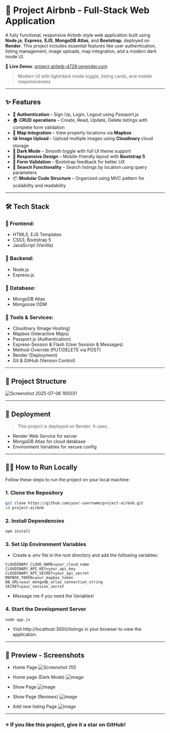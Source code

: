 # 🏡 Project Airbnb - Full-Stack Web Application

A fully functional, responsive Airbnb-style web application built using **Node.js**, **Express**, **EJS**, **MongoDB Atlas**, and **Bootstrap**, deployed on **Render**. This project includes essential features like user authentication, listing management, image uploads, map integration, and a modern dark mode UI.

🔗 **Live Demo**: [project-airbnb-d729.onrender.com](https://project-airbnb-d729.onrender.com)

> Modern UI with light/dark mode toggle, listing cards, and mobile responsiveness

---

## ✨ Features

- 🔐 **Authentication** – Sign Up, Login, Logout using Passport.js
- 🏠 **CRUD operations** – Create, Read, Update, Delete listings with complete form validation
- 📍 **Map Integration** – View property locations via **Mapbox**
- 🖼️ **Image Upload** – Upload multiple images using **Cloudinary** cloud storage
- 🌙 **Dark Mode** – Smooth toggle with full UI theme support
- 📱 **Responsive Design** – Mobile-friendly layout with **Bootstrap 5**
- 🧾 **Form Validation** – Bootstrap feedback for better UX
- 🔎 **Search Functionality** – Search listings by location using query parameters
- 📦 **Modular Code Structure** – Organized using MVC pattern for scalability and readability

---

## 🛠️ Tech Stack

### 🔹 Frontend:
- HTML5, EJS Templates
- CSS3, Bootstrap 5
- JavaScript (Vanilla)

### 🔹 Backend:
- Node.js
- Express.js

### 🔹 Database:
- MongoDB Atlas
- Mongoose ODM

### 🔹 Tools & Services:
- Cloudinary (Image Hosting)
- Mapbox (Interactive Maps)
- Passport.js (Authentication)
- Express-Session & Flash (User Session & Messages)
- Method-Override (PUT/DELETE via POST)
- Render (Deployment)
- Git & GitHub (Version Control)

---

## 📁 Project Structure

![Screenshot 2025-07-06 165031](https://github.com/user-attachments/assets/a8c88a67-3225-4113-aefd-fa774e3edd28)


---

## 🚀 Deployment

> This project is deployed on Render. It uses:

- Render Web Service for server
- MongoDB Atlas for cloud database
- Environment Variables for secure config

---

## 🧑‍💻 How to Run Locally

Follow these steps to run the project on your local machine:

### 1. Clone the Repository

```bash
git clone https://github.com/your-username/project-airbnb.git
cd project-airbnb
```

### 2. Install Dependencies

```bash
npm install
```

### 3. Set Up Environment Variables

- Create a .env file in the root directory and add the following variables:

```env
CLOUDINARY_CLOUD_NAME=your_cloud_name
CLOUDINARY_API_KEY=your_api_key
CLOUDINARY_API_SECRET=your_api_secret
MAPBOX_TOKEN=your_mapbox_token
DB_URL=your_mongodb_atlas_connection_string
SECRET=your_session_secret
```
- Message me if you need the Variables!

### 4. Start the Development Server

```bash
node app.js
```

- Visit http://localhost:3000/listings in your browser to view the application.

---

## 📸 Preview - Screenshots

- Home Page
![Screenshot (10)](https://github.com/user-attachments/assets/05a61929-b3b9-48c2-80ed-4b9736160cb4)

- Home page (Dark Mode) 
![image](https://github.com/user-attachments/assets/340c64a6-7798-496d-99ce-d9df7b569538)

- Show Page
![image](https://github.com/user-attachments/assets/2ef663f8-1acd-4995-9bf7-5e6b0047702c)

- Show Page (Reviews)
![image](https://github.com/user-attachments/assets/34e15d29-7e46-445b-82ad-cf245250801b)

- Add new listing Page
![image](https://github.com/user-attachments/assets/5490a391-8570-4448-a26b-41d8483ab797)

---

### ⭐️ If you like this project, give it a star on GitHub!

